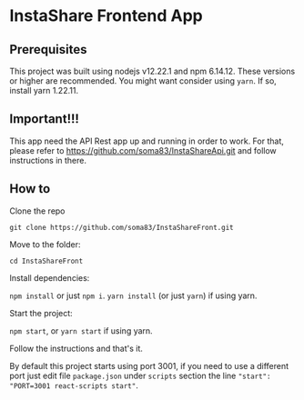 # InstaShare Frontend App

## Prerequisites

This project was built using nodejs v12.22.1 and npm 6.14.12. These versions or higher are recommended. You might want consider using `yarn`. If so, install yarn 1.22.11.

## Important!!!

This app need the API Rest app up and running in order to work. For that, please refer to https://github.com/soma83/InstaShareApi.git and follow instructions in there. 

## How to 

Clone the repo

`git clone https://github.com/soma83/InstaShareFront.git`

Move to the folder:

`cd InstaShareFront`

Install dependencies:

`npm install` or just `npm i`. `yarn install` (or just `yarn`) if using yarn.

Start the project:

`npm start`, or `yarn start` if using yarn.

Follow the instructions and that's it.
 
By default this project starts using port 3001, if you need to use a different port just edit file `package.json` under `scripts` section the line `"start": "PORT=3001 react-scripts start"`. 
